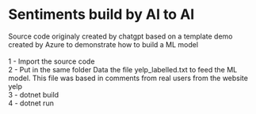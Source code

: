 # Sentiments build by AI to AI

Source code originaly created by chatgpt based on a template demo created by Azure to demonstrate how to build a ML model
<br><br>
1 - Import the source code<br>
2 - Put in the same folder Data the file yelp_labelled.txt to feed the ML model. This file was based in comments from real users from the website yelp<br>
3 - dotnet build<br>
4 - dotnet run<br>
